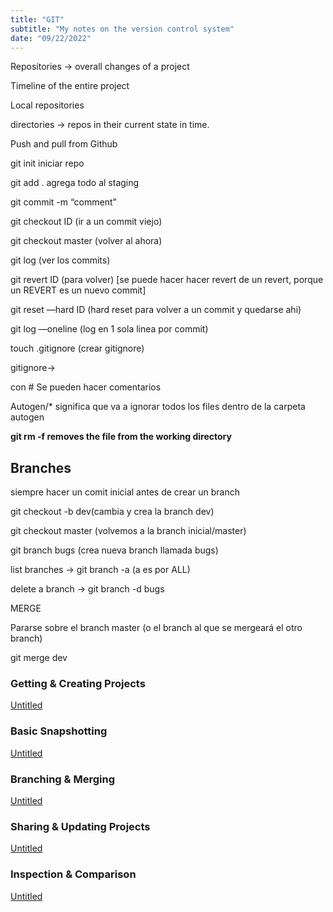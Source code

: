 ```yaml
---
title: "GIT"
subtitle: "My notes on the version control system"
date: "09/22/2022"
---
```


Repositories → overall changes of a project

Timeline of the entire project

Local repositories

directories → repos in their current state in time. 

Push and pull from Github

git init iniciar repo

git add . agrega todo al staging

git commit -m “comment”

git checkout ID (ir a un commit viejo)

git checkout master (volver al ahora)

git log (ver los commits)

git revert ID (para volver) [se puede hacer hacer revert de un revert, porque un REVERT es un nuevo commit]

git reset —hard ID (hard reset para volver a un commit y quedarse ahi)

git log —oneline (log en 1 sola linea por commit)

touch .gitignore (crear gitignore)

gitignore→

con # Se pueden hacer comentarios

Autogen/*  significa que va a ignorar todos los files dentro de la carpeta autogen 

**git rm -f removes the file from the working directory**

## Branches

siempre hacer un comit inicial antes de crear un branch

git checkout -b dev(cambia y crea la branch dev)

git checkout master (volvemos a la branch inicial/master)

git branch bugs (crea nueva branch llamada bugs)

list branches → git branch -a (a es por ALL)

delete a branch → git branch -d bugs 

MERGE

Pararse sobre el branch master (o el branch al que se mergeará el otro branch)

git merge dev

### **Getting & Creating Projects**

[Untitled](https://www.notion.so/9a5f24e72982488dadb0c5714b220758)

### **Basic Snapshotting**

[Untitled](https://www.notion.so/0d7f2298b0f448718ee9227d0a2dabda)

### **Branching & Merging**

[Untitled](https://www.notion.so/5c04eb55077148148c13728f6e305781)

### **Sharing & Updating Projects**

[Untitled](https://www.notion.so/a2993d79c0894d1d984ffedf82ec3a0d)

### **Inspection & Comparison**

[Untitled](https://www.notion.so/f18c925e1d21471995178dcd078f7c74)